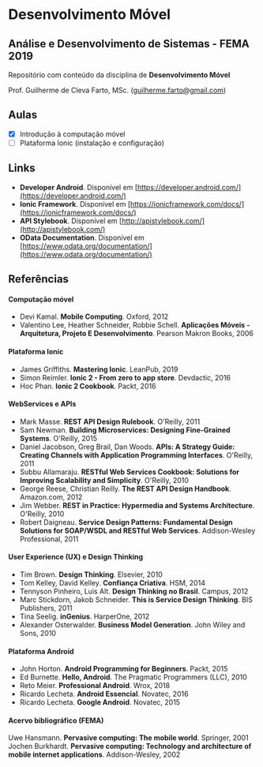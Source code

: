 # Desenvolvimento Móvel
## Análise e Desenvolvimento de Sistemas - FEMA 2019

Repositório com conteúdo da disciplina de **Desenvolvimento Móvel**

Prof. Guilherme de Cleva Farto, MSc. ([guilherme.farto@gmail.com](mailto:guilherme.farto@gmail.com))

## Aulas

- [X] Introdução à computação móvel
- [ ] Plataforma Ionic (instalação e configuração)

## Links

- **Developer Android**. Disponível em [https://developer.android.com/](https://developer.android.com/)
- **Ionic Framework**. Disponível em [https://ionicframework.com/docs/](https://ionicframework.com/docs/)
- **API Stylebook**. Disponível em [http://apistylebook.com/](http://apistylebook.com/)
- **OData Documentation**. Disponível em [https://www.odata.org/documentation/](https://www.odata.org/documentation/)

## Referências

#### Computação móvel

- Devi Kamal. **Mobile Computing**. Oxford, 2012
- Valentino Lee, Heather Schneider, Robbie Schell. **Aplicações Móveis - Arquitetura, Projeto E Desenvolvimento**. Pearson Makron Books, 2006

#### Plataforma Ionic

- James Griffiths. **Mastering Ionic**. LeanPub, 2019
- Simon Reimler. **Ionic 2 - From zero to app store**. Devdactic, 2016
- Hoc Phan. **Ionic 2 Cookbook**. Packt, 2016

#### WebServices e APIs

- Mark Masse. **REST API Design Rulebook**. O'Reilly, 2011
- Sam Newman. **Building Microservices: Designing Fine-Grained Systems**. O'Reilly, 2015
- Daniel Jacobson, Greg Brail, Dan Woods. **APIs: A Strategy Guide: Creating Channels with Application Programming Interfaces**. O'Reilly, 2011
- Subbu Allamaraju. **RESTful Web Services Cookbook: Solutions for Improving Scalability and Simplicity**. O'Reilly, 2010
- George Reese, Christian Reilly. **The REST API Design Handbook**. Amazon.com, 2012
- Jim Webber. **REST in Practice: Hypermedia and Systems Architecture**. O'Reilly, 2010
- Robert Daigneau. **Service Design Patterns: Fundamental Design Solutions for SOAP/WSDL and RESTful Web Services**. Addison-Wesley Professional, 2011

#### User Experience (UX) e Design Thinking

- Tim Brown. **Design Thinking**. Elsevier, 2010
- Tom Kelley, David Kelley. **Confiança Criativa**. HSM, 2014
- Tennyson Pinheiro, Luis Alt. **Design Thinking no Brasil**. Campus, 2012
- Marc Stickdorn, Jakob Schneider. **This is Service Design Thinking**. BIS Publishers, 2011
- Tina Seelig. **inGenius**. HarperOne, 2012
- Alexander Osterwalder. **Business Model Generation**. John Wiley and Sons, 2010

#### Plataforma Android

- John Horton. **Android Programming for Beginners**. Packt, 2015
- Ed Burnette. **Hello, Android**. The Pragmatic Programmers (LLC), 2010
- Reto Meier. **Professional Android**. Wrox, 2018
- Ricardo Lecheta. **Android Essencial**. Novatec, 2016
- Ricardo Lecheta. **Google Android**. Novatec, 2015

#### Acervo bibliográfico (FEMA)

Uwe Hansmann. **Pervasive computing: The mobile world**. Springer, 2001
Jochen Burkhardt. **Pervasive computing: Technology and architecture of mobile internet applications**. Addison-Wesley, 2002
